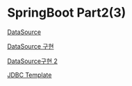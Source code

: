# SpringBoot Part2(3)

[DataSource](SpringBoot%20Part2(3)%2005a87f7523c242e1b7d6d40016becdd8/DataSource%205b408ecaf3584b4a9599f9ddf9a6834f.md)

[DataSource 구현](SpringBoot%20Part2(3)%2005a87f7523c242e1b7d6d40016becdd8/DataSource%20%E1%84%80%E1%85%AE%E1%84%92%E1%85%A7%E1%86%AB%201f99a6c688a34ea7864905893561eb5d.md)

[DataSource구현 2](SpringBoot%20Part2(3)%2005a87f7523c242e1b7d6d40016becdd8/DataSource%E1%84%80%E1%85%AE%E1%84%92%E1%85%A7%E1%86%AB%202%2003b3d2f00e3a41cfb7df56bacbbb0ca7.md)

[JDBC Template](SpringBoot%20Part2(3)%2005a87f7523c242e1b7d6d40016becdd8/JDBC%20Template%206795e93897934a99b3bf52080d57c0fc.md)